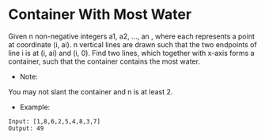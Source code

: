 # Container With Most Water

Given n non-negative integers a1, a2, ..., an , where each represents a point at coordinate (i, ai). n vertical lines are drawn such that the two endpoints of line i is at (i, ai) and (i, 0). Find two lines, which together with x-axis forms a container, such that the container contains the most water.

- Note: 

You may not slant the container and n is at least 2.


- Example:

```
Input: [1,8,6,2,5,4,8,3,7]
Output: 49
```
